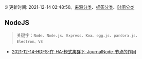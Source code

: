 :alarm_clock: 更新时间: 2021-12-14 02:48:50。[来源分类](../README.md)、[标签分类](../TAGS.md)、[时间分类](../TIMELINE.md)

## NodeJS


> 关键字：`Node`、`Node.js`、`Express`、`Koa`、`egg.js`、`pandora.js`、`Electron`、`V8`



- [2021-12-14-HDFS-在-HA-模式集群下-JournalNode-节点的作用](https://toutiao.io/k/tnpzzn3) 